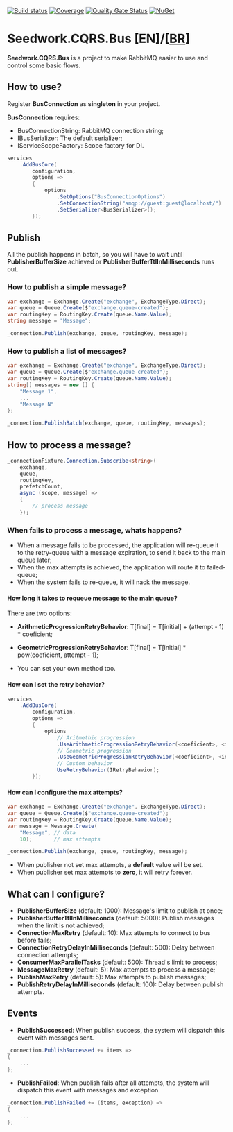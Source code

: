 [![Build status](https://tiagor87.visualstudio.com/OpenSource/_apis/build/status/Seedwork.Cqrs.Bus)](https://tiagor87.visualstudio.com/OpenSource/_build/latest?definitionId=9)
[![Coverage](https://sonarcloud.io/api/project_badges/measure?project=tiagor87_Seedwork.CQRS.Bus&metric=coverage)](https://sonarcloud.io/dashboard?id=tiagor87_Seedwork.CQRS.Bus)
[![Quality Gate Status](https://sonarcloud.io/api/project_badges/measure?project=tiagor87_Seedwork.CQRS.Bus&metric=alert_status)](https://sonarcloud.io/dashboard?id=tiagor87_Seedwork.CQRS.Bus)
[![NuGet](https://buildstats.info/nuget/Seedwork.CQRS.Bus.Core)](http://www.nuget.org/packages/Seedwork.CQRS.Bus.Core)

# Seedwork.CQRS.Bus [EN]/[[BR](README-PTBR.md)]

__Seedwork.CQRS.Bus__ is a project to make RabbitMQ easier to use and control some basic flows.

## How to use?

Register __BusConnection__ as __singleton__ in your project.

__BusConnection__ requires:
- BusConnectionString: RabbitMQ connection string;
- IBusSerializer: The default serializer;
- IServiceScopeFactory: Scope factory for DI.

```csharp
services
    .AddBusCore(
        configuration,
        options =>
        {
            options
                .SetOptions("BusConnectionOptions")
                .SetConnectionString("amqp://guest:guest@localhost/")
                .SetSerializer<BusSerializer>();
        });
```

## Publish

All the publish happens in batch, so you will have to wait until **PublisherBufferSize** achieved or **PublisherBufferTtlInMilliseconds** runs out.

### How to publish a simple message?

```c#
var exchange = Exchange.Create("exchange", ExchangeType.Direct);
var queue = Queue.Create($"exchange.queue-created");
var routingKey = RoutingKey.Create(queue.Name.Value);
string message = "Message";

_connection.Publish(exchange, queue, routingKey, message);
```

### How to publish a list of messages?

```c#
var exchange = Exchange.Create("exchange", ExchangeType.Direct);
var queue = Queue.Create($"exchange.queue-created");
var routingKey = RoutingKey.Create(queue.Name.Value);
string[] messages = new [] {
    "Message 1",
    ...
    "Message N"
};

_connection.PublishBatch(exchange, queue, routingKey, messages);
```

## How to process a message?

```c#
_connectionFixture.Connection.Subscribe<string>(
    exchange,
    queue,
    routingKey,
    prefetchCount,
    async (scope, message) =>
    {
        // process message
    });
```

### When fails to process a message, whats happens?

* When a message fails to be processed, the application will re-queue it to the retry-queue with a message expiration, to send it back to the main queue later;
* When the max attempts is achieved, the application will route it to failed-queue;
* When the system fails to re-queue, it will nack the message.

#### How long it takes to requeue message to the main queue?

There are two options:

* __ArithmeticProgressionRetryBehavior__: T[final] = T[initial] + (attempt - 1) * coeficient;
* __GeometricProgressionRetryBehavior__: T[final] = T[initial] * pow(coeficient, attempt - 1);


* You can set your own method too.

#### How can I set the retry behavior?

```c#
services
    .AddBusCore(
        configuration,
        options =>
        {
            options
                // Aritmethic progression 
                .UseArithmeticProgressionRetryBehavior(<coeficient>, <initialValue> = 1)
                // Geometric progression
                .UseGeometricProgressionRetryBehavior(<coeficient>, <initialValue>)
                // Custom behavior
                UseRetryBehavior(IRetryBehavior);
        });
```

#### How can I configure the max attempts?

```c#
var exchange = Exchange.Create("exchange", ExchangeType.Direct);
var queue = Queue.Create($"exchange.queue-created");
var routingKey = RoutingKey.Create(queue.Name.Value);
var message = Message.Create(
    "Message", // data
    10);       // max attempts

_connection.Publish(exchange, queue, routingKey, message);
```

* When publisher not set max attempts, a __default__ value will be set.
* When publisher set max attempts to __zero__, it will retry forever.

## What can I configure?

* **PublisherBufferSize** (default: 1000): Message's limit to publish at once;
* **PublisherBufferTtlInMilliseconds** (default: 5000): Publish messages when the limit is not achieved; 
* **ConnectionMaxRetry** (default: 10): Max attempts to connect to bus before fails; 
* **ConnectionRetryDelayInMilliseconds** (default: 500): Delay between connection attempts;
* **ConsumerMaxParallelTasks** (default: 500): Thread's limit to process; 
* **MessageMaxRetry** (default: 5): Max attempts to process a message; 
* **PublishMaxRetry** (default: 5): Max attempts to publish messages;
* **PublishRetryDelayInMilliseconds** (default: 100): Delay between publish attempts.

## Events

* **PublishSuccessed**: When publish success, the system will dispatch this event with messages sent.

```c#
_connection.PublishSuccessed += items => 
{
    ...
};
```

* **PublishFailed**: When publish fails after all attempts, the system will dispatch this event with messages and exception.

```c#
_connection.PublishFailed += (items, exception) => 
{
    ...
};
```
